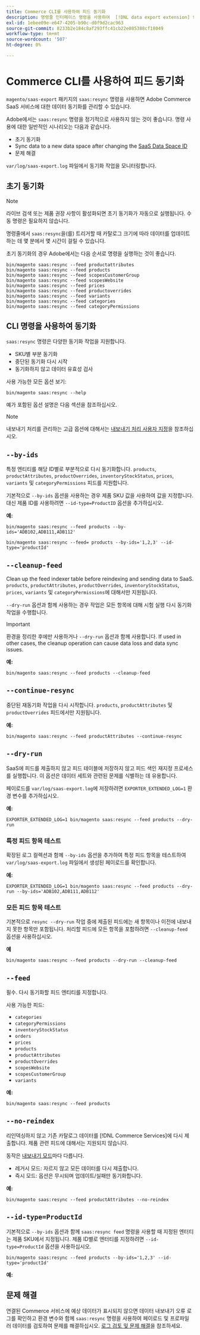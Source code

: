 ```yaml
---
title: Commerce CLI를 사용하여 피드 동기화
description: 명령줄 인터페이스 명령을 사용하여  [!DNL data export extension] for Adobe Commerce SaaS 서비스에 대한 피드 및 프로세스를 관리하는 방법을 알아봅니다.
exl-id: 1ebee09e-e647-4205-b90c-d0f9d2cac963
source-git-commit: 8233b2e184c8af293ffc41cb22e085388cf18049
workflow-type: tm+mt
source-wordcount: '507'
ht-degree: 0%

---
```


# Commerce CLI를 사용하여 피드 동기화

`magento/saas-export` 패키지의 `saas:resync` 명령을 사용하면 Adobe Commerce SaaS 서비스에 대한 데이터 동기화를 관리할 수 있습니다.

Adobe에서는 `saas:resync` 명령을 정기적으로 사용하지 않는 것이 좋습니다. 명령 사용에 대한 일반적인 시나리오는 다음과 같습니다.

- 초기 동기화
- Sync data to a new data space after changing the [SaaS Data Space ID](https://experienceleague.adobe.com/en/docs/commerce-admin/config/services/saas)
- 문제 해결

`var/log/saas-export.log` 파일에서 동기화 작업을 모니터링합니다.

## 초기 동기화

>[!NOTE]
>
>라이브 검색 또는 제품 권장 사항이 활성화되면 초기 동기화가 자동으로 실행됩니다. 수동 명령은 필요하지 않습니다.

명령줄에서 `saas:resync`을(를) 트리거할 때 카탈로그 크기에 따라 데이터를 업데이트하는 데 몇 분에서 몇 시간이 걸릴 수 있습니다.

초기 동기화의 경우 Adobe에서는 다음 순서로 명령을 실행하는 것이 좋습니다.

```shell
bin/magento saas:resync --feed productattributes
bin/magento saas:resync --feed products
bin/magento saas:resync --feed scopesCustomerGroup
bin/magento saas:resync --feed scopesWebsite
bin/magento saas:resync --feed prices
bin/magento saas:resync --feed productoverrides
bin/magento saas:resync --feed variants
bin/magento saas:resync --feed categories
bin/magento saas:resync --feed categoryPermissions
```

## CLI 명령을 사용하여 동기화

`saas:resync` 명령은 다양한 동기화 작업을 지원합니다.

- SKU별 부분 동기화
- 중단된 동기화 다시 시작
- 동기화하지 않고 데이터 유효성 검사

사용 가능한 모든 옵션 보기:

```shell
bin/magento saas:resync --help
```

예가 포함된 옵션 설명은 다음 섹션을 참조하십시오.


>[!NOTE]
>
>내보내기 처리를 관리하는 고급 옵션에 대해서는 [내보내기 처리 사용자 지정](customize-export-processing.md)을 참조하십시오.

## `--by-ids`

특정 엔티티를 해당 ID별로 부분적으로 다시 동기화합니다. `products`, `productAttributes`, `productOverrides`, `inventoryStockStatus`, `prices`, `variants` 및 `categoryPermissions` 피드를 지원합니다.

기본적으로 `--by-ids` 옵션을 사용하는 경우 제품 SKU 값을 사용하여 값을 지정합니다. 대신 제품 ID를 사용하려면 `--id-type=ProductID` 옵션을 추가하십시오.

**예:**

```shell
bin/magento saas:resync --feed products --by-ids='ADB102,ADB111,ADB112'

bin/magento saas:resync --feed= products --by-ids='1,2,3' --id-type='productId'
```


## `--cleanup-feed`

Clean up the feed indexer table before reindexing and sending data to SaaS. `products`, `productAttributes`, `productOverrides`, `inventoryStockStatus`, `prices`, `variants` 및 `categoryPermissions`에 대해서만 지원됩니다.

`--dry-run` 옵션과 함께 사용하는 경우 작업은 모든 항목에 대해 시험 실행 다시 동기화 작업을 수행합니다.

>[!IMPORTANT]
>
>환경을 정리한 후에만 사용하거나 `--dry-run` 옵션과 함께 사용합니다. If used in other cases, the cleanup operation can cause data loss and data sync issues.

**예:**

```shell
bin/magento saas:resync --feed products --cleanup-feed
```

## `--continue-resync`

중단된 재동기화 작업을 다시 시작합니다. `products`, `productAttributes` 및 `productOverrides` 피드에서만 지원됩니다.

**예:**

```shell
bin/magento saas:resync --feed productAttributes --continue-resync
```

## `--dry-run`

SaaS에 피드를 제출하지 않고 피드 테이블에 저장하지 않고 피드 색인 재지정 프로세스를 실행합니다. 이 옵션은 데이터 세트와 관련된 문제를 식별하는 데 유용합니다.

페이로드를 `var/log/saas-export.log`에 저장하려면 `EXPORTER_EXTENDED_LOG=1` 환경 변수를 추가하십시오.

**예:**

```shell
EXPORTER_EXTENDED_LOG=1 bin/magento saas:resync --feed products --dry-run
```

### 특정 피드 항목 테스트

확장된 로그 컬렉션과 함께 `--by-ids` 옵션을 추가하여 특정 피드 항목을 테스트하여 `var/log/saas-export.log` 파일에서 생성된 페이로드를 확인합니다.

**예:**

```shell
EXPORTER_EXTENDED_LOG=1 bin/magento saas:resync --feed products --dry-run --by-ids='ADB102,ADB111,ADB112'
```

### 모든 피드 항목 테스트

기본적으로 `resync --dry-run` 작업 중에 제출된 피드에는 새 항목이나 이전에 내보내지 못한 항목만 포함됩니다. 처리할 피드에 모든 항목을 포함하려면 `--cleanup-feed` 옵션을 사용하십시오.

**예**

```shell
bin/magento saas:resync --feed products --dry-run --cleanup-feed
```

## `--feed`

필수. 다시 동기화할 피드 엔티티를 지정합니다.

사용 가능한 피드:

- `categories`
- `categoryPermissions`
- `inventoryStockStatus`
- `orders`
- `prices`
- `products`
- `productAttributes`
- `productOverrides`
- `scopesWebsite`
- `scopesCustomerGroup`
- `variants`

**예:**

```shell
bin/magento saas:resync --feed products
```

## `--no-reindex`

리인덱싱하지 않고 기존 카탈로그 데이터를 [!DNL Commerce Services]에 다시 제출합니다. 제품 관련 피드에 대해서는 지원되지 않습니다.

동작은 [내보내기 모드](data-synchronization.md#synchronization-modes)마다 다릅니다.

- 레거시 모드: 자르지 않고 모든 데이터를 다시 제출합니다.
- 즉시 모드: 옵션은 무시되며 업데이트/실패만 동기화합니다.

**예:**

```shell
bin/magento saas:resync --feed productAttributes --no-reindex
```

## `--id-type=ProductId`

기본적으로 `--by-ids` 옵션과 함께 `saas:resync feed` 명령을 사용할 때 지정된 엔터티는 제품 SKU에서 지정됩니다. 제품 ID별로 엔터티를 지정하려면 `--id-type=ProductId` 옵션을 사용하십시오.

```shell
bin/magento saas:resync --feed products --by-ids='1,2,3' --id-type='productId'
```

**예:**

## 문제 해결

연결된 Commerce 서비스에 예상 데이터가 표시되지 않으면 데이터 내보내기 오류 로그를 확인하고 환경 변수와 함께 `saas:resync` 명령을 사용하여 페이로드 및 프로파일러 데이터를 검토하여 문제를 해결하십시오. [로그 검토 및 문제 해결](troubleshooting-logging.md)을 참조하세요.
